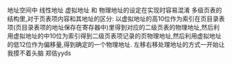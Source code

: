 地址空间中 线性地址 虚拟地址 和 物理地址的设定在实现时容易混淆
多级页表的结构里,对于页表项内容和其地址的区分:
以虚拟地址的高10位作为索引在页目录表项(页目录表项的地址保存在寄存器中)里得到对应的二级页表的物理地址,然后利用虚拟地址的中10位为索引得到二级页表项记录的页物理地址,然后利用虚拟地址的低12位作为偏移量,得到确定的一个物理地址.
左移右移处理地址的方式一开始让我摸不着头脑
郑佶yyds